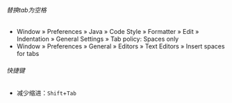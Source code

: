 ###### 替换tab为空格
* Window » Preferences » Java » Code Style » Formatter » Edit » Indentation » General Settings » Tab policy: Spaces only
* Window » Preferences » General » Editors » Text Editors » Insert spaces for tabs

###### 快捷键
* 减少缩进：`Shift`+`Tab`